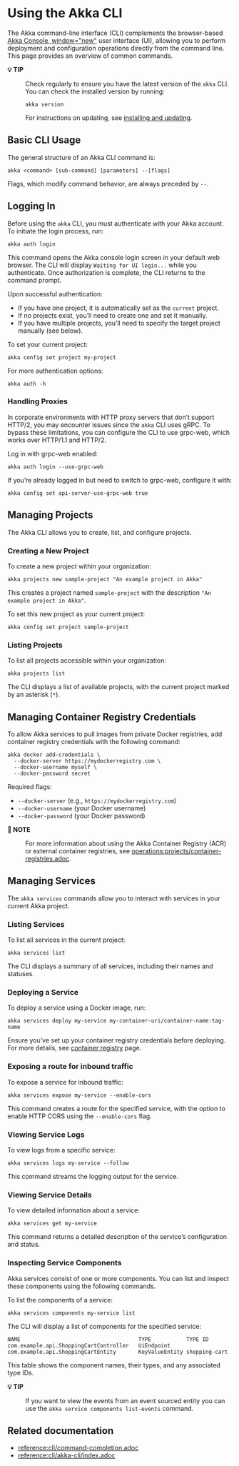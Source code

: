 # Using the Akka CLI

The Akka command-line interface (CLI) complements the browser-based [Akka Console, window="new"](https://console.akka.io) user interface (UI), allowing you to perform deployment and configuration operations directly from the command line. This page provides an overview of common commands.

<dl><dt><strong>💡 TIP</strong></dt><dd>

Check regularly to ensure you have the latest version of the `akka` CLI. You can check the installed version by running:

```shell
akka version
```

For instructions on updating, see [installing and updating](reference:cli/installation.adoc).
</dd></dl>

## Basic CLI Usage

The general structure of an Akka CLI command is:
```shell
akka <command> [sub-command] [parameters] --[flags]
```
Flags, which modify command behavior, are always preceded by `--`.

## Logging In

Before using the `akka` CLI, you must authenticate with your Akka account. To initiate the login process, run:

```shell
akka auth login
```

This command opens the Akka console login screen in your default web browser. The CLI will display `Waiting for UI login...` while you authenticate. Once authorization is complete, the CLI returns to the command prompt.

Upon successful authentication:

* If you have one project, it is automatically set as the `current` project.
* If no projects exist, you’ll need to create one and set it manually.
* If you have multiple projects, you’ll need to specify the target project manually (see below).

To set your current project:
```shell
akka config set project my-project
```

For more authentication options:
```shell
akka auth -h
```

### Handling Proxies

In corporate environments with HTTP proxy servers that don’t support HTTP/2, you may encounter issues since the `akka` CLI uses gRPC. To bypass these limitations, you can configure the CLI to use grpc-web, which works over HTTP/1.1 and HTTP/2.

Log in with grpc-web enabled:
```shell
akka auth login --use-grpc-web
```

If you’re already logged in but need to switch to grpc-web, configure it with:
```shell
akka config set api-server-use-grpc-web true
```

## Managing Projects

The Akka CLI allows you to create, list, and configure projects.

### Creating a New Project

To create a new project within your organization:
```shell
akka projects new sample-project "An example project in Akka"
```

This creates a project named `sample-project` with the description `"An example project in Akka"`.

To set this new project as your current project:
```shell
akka config set project sample-project
```

### Listing Projects

To list all projects accessible within your organization:
```shell
akka projects list
```

The CLI displays a list of available projects, with the current project marked by an asterisk (`*`).

## Managing Container Registry Credentials

To allow Akka services to pull images from private Docker registries, add container registry credentials with the following command:
```shell
akka docker add-credentials \
  --docker-server https://mydockerregistry.com \
  --docker-username myself \
  --docker-password secret
```

Required flags:
* `--docker-server` (e.g., `https://mydockerregistry.com`)
* `--docker-username` (your Docker username)
* `--docker-password` (your Docker password)

<dl><dt><strong>📌 NOTE</strong></dt><dd>

For more information about using the Akka Container Registry (ACR) or external container registries, see [operations:projects/container-registries.adoc](operations:projects/container-registries.adoc).
</dd></dl>

## Managing Services

The `akka services` commands allow you to interact with services in your current Akka project.

### Listing Services

To list all services in the current project:
```shell
akka services list
```

The CLI displays a summary of all services, including their names and statuses.

### Deploying a Service

To deploy a service using a Docker image, run:
```shell
akka services deploy my-service my-container-uri/container-name:tag-name
```

Ensure you’ve set up your container registry credentials before deploying. For more details, see [container registry](operations:projects/container-registries.adoc) page.

### Exposing a route for inbound traffic

To expose a service for inbound traffic:
```shell
akka services expose my-service --enable-cors
```

This command creates a route for the specified service, with the option to enable HTTP CORS using the `--enable-cors` flag.

### Viewing Service Logs

To view logs from a specific service:
```shell
akka services logs my-service --follow
```

This command streams the logging output for the service.

### Viewing Service Details

To view detailed information about a service:
```shell
akka services get my-service
```

This command returns a detailed description of the service’s configuration and status.

### Inspecting Service Components

Akka services consist of one or more components. You can list and inspect these components using the following commands.

To list the components of a service:
```shell
akka services components my-service list
```

The CLI will display a list of components for the specified service:
```shell
NAME                                     TYPE           TYPE ID
com.example.api.ShoppingCartController   UiEndpoint
com.example.api.ShoppingCartEntity       KeyValueEntity shopping-cart
```

This table shows the component names, their types, and any associated type IDs.

<dl><dt><strong>💡 TIP</strong></dt><dd>

If you want to view the events from an event sourced entity you can use the `akka service components list-events` command.

</dd></dl>

## Related documentation

* [reference:cli/command-completion.adoc](reference:cli/command-completion.adoc)
* [reference:cli/akka-cli/index.adoc](reference:cli/akka-cli/index.adoc)
